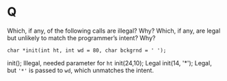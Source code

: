 # Q
Which, if any, of the following calls are illegal? Why? Which,
if any, are legal but unlikely to match the programmer’s intent? Why?

`char *init(int ht, int wd = 80, char bckgrnd = ' ');`

init();         Illegal, needed parameter for `ht`
init(24,10);    Legal
init(14, '*');  Legal, but `'*'` is passed to `wd`, which unmatches the intent.